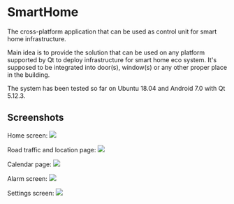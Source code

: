 # SmartHome

The cross-platform application that can be used as control unit for smart home infrastructure.

Main idea is to provide the solution that can be used on any platform supported by Qt to deploy infrastructure for smart home eco system.
It's supposed to be integrated into door(s), window(s) or any other proper place in the building.

The system has been tested so far on Ubuntu 18.04 and Android 7.0 with Qt 5.12.3.

## Screenshots

Home screen: 
![](https://github.com/oleksii-intive/SmartHome/blob/master/screenshots/home_page.png)

Road traffic and location page: 
![](https://github.com/oleksii-intive/SmartHome/blob/master/screenshots/traffic_page.png)

Calendar page: 
![](https://github.com/oleksii-intive/SmartHome/blob/master/screenshots/calendar_page.png)

Alarm screen: 
![](https://github.com/oleksii-intive/SmartHome/blob/master/screenshots/alarm_page.png)

Settings screen: 
![](https://github.com/oleksii-intive/SmartHome/blob/master/screenshots/settings_page.png)
